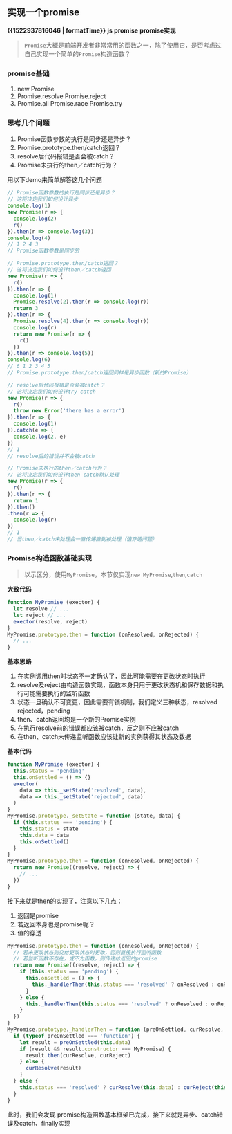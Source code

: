 ## 实现一个promise
<b class='update-time'>{{1522937816046 | formatTime}}</b>
<b class='type'>js</b>
<b class='kw'>promise</b> <b class='kw'>promise实现</b>

> `Promise`大概是前端开发者非常常用的函数之一，除了使用它，是否考虑过自己实现一个简单的`Promise`构造函数？

### promise基础
1. new Promise
2. Promise.resolve Promise.reject
3. Promise.all Promise.race Promise.try

### 思考几个问题
1. Promise函数参数的执行是同步还是异步？
2. Promise.prototype.then/catch返回？
3. resolve后代码报错是否会被catch？
4. Promise未执行的then／catch行为？

用以下demo来简单解答这几个问题
```JavaScript
// Promise函数参数的执行是同步还是异步？
// 这将决定我们如何设计异步
console.log(1)
new Promise(r => {
  console.log(2)
  r()
}).then(r => console.log(3))
console.log(4)
// 1 2 4 3
// Promise函数参数是同步的

// Promise.prototype.then/catch返回？
// 这将决定我们如何设计then／catch返回
new Promise(r => {
  r()
}).then(r => {
  console.log(1)
  Promise.resolve(2).then(r => console.log(r))
  return 3
}).then(r => {
  Promise.resolve(4).then(r => console.log(r))
  console.log(r)
  return new Promise(r => {
    r()
  })
}).then(r => console.log(5))
console.log(6)
// 6 1 2 3 4 5
// Promise.prototype.then/catch返回同样是异步函数（新的Promise）

// resolve后代码报错是否会被catch？
// 这将决定我们如何设计try catch
new Promise(r => {
  r()
  throw new Error('there has a error')
}).then(r => {
  console.log(1)
}).catch(e => {
  console.log(2, e)
})
// 1
// resolve后的错误并不会被catch

// Promise未执行的then／catch行为？
// 这将决定我们如何设计then catch默认处理
new Promise(r => {
  r()
}).then(r => {
  return 1
}).then()
.then(r => {
  console.log(r)
})
// 1
// 当then／catch未处理会一直传递直到被处理（值穿透问题）
```

### Promise构造函数基础实现
> 以示区分，使用`MyPromise`，本节仅实现`new MyPromise`,`then`,`catch`

**大致代码**
```JavaScript
function MyPromise (exector) {
  let resolve // ...
  let reject // ...
  exector(resolve, reject)
}
MyPromise.prototype.then = function (onResolved, onRejected) {
  // ...
}
```

**基本思路**
1. 在实例调用then时状态不一定确认了，因此可能需要在更改状态时执行
2. resolve及reject由构造函数实现，函数本身只用于更改状态机和保存数据和执行可能需要执行的监听函数
3. 状态一旦确认不可变更，因此需要有锁机制，我们定义三种状态，resolved rejected，pending
4. then、catch返回均是一个新的Promise实例
5. 在执行resolve前的错误都应该被catch，反之则不应被catch
6. 在then、catch未传递监听函数应该让新的实例获得其状态及数据

**基本代码**
```JavaScript
function MyPromise (exector) {
  this.status = 'pending'
  this.onSettled = () => {}
  exector(
    data => this._setState('resolved', data),
    data => this._setState('rejected', data)
  )
}
MyPromise.prototype._setState = function (state, data) {
  if (this.status === 'pending') {
    this.status = state
    this.data = data
    this.onSettled()
  }
}
MyPromise.prototype.then = function (onResolved, onRejected) {
  return new Promise((resolve, reject) => {
    // ...
  })
}
```
接下来就是then的实现了，注意以下几点：
1. 返回是promise
2. 若返回本身也是promise呢？
3. 值的穿透
```JavaScript
MyPromise.prototype.then = function (onResolved, onRejected) {
  // 若未更改状态则交给更改状态时更改，否则直接执行监听函数
  // 若监听函数不存在，或不为函数，则传递给返回的promise
  return new Promise((resolve, reject) => {
    if (this.status === 'pending') {
      this.onSettled = () => {
        this._handlerThen(this.status === 'resolved' ? onResolved : onRejected, resolve, reject)
      }
    } else {
      this._handlerThen(this.status === 'resolved' ? onResolved : onRejected, resolve, reject)
    }
  })
}
MyPromise.prototype._handlerThen = function (preOnSettled, curResolve, curReject) {
  if (typeof preOnSettled === 'function') {
    let result = preOnSettled(this.data)
    if (result && result.constructor === MyPromise) {
      result.then(curResolve, curReject)
    } else {
      curResolve(result)
    }
  } else {
    this.status === 'resolved' ? curResolve(this.data) : curReject(this.data)
  }
}
```

此时，我们会发现
promise构造函数基本框架已完成，接下来就是异步、catch错误及catch、finally实现
